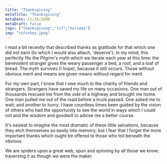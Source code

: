 ```yaml
---
title: "Thanksgiving"
metaTitle: "Thanksgiving"
metaDate: 11/26/2008
metaDraft: false
tags: ["thanksgiving","lïf","holiday"]
img: "tofurkey.jpeg"
---
```


I read a bit recently that described thanks as gratitude for that which one did not earn (to which I would also attach, 'deserve'). In my mind, this perfectly fits the Pilgrim's myth which we iterate each year at this time: the benevolent stranger gives the weary passenger a bed, a roof, and a loaf of bread. The myth survives (I hope), because it still occurs. Those without obvious merit and means are given means without regard for merit.

For my own part, I know that I owe much to the charity of friends and strangers. Strangers have saved my life on many occasions. One man out of thousands rescued me from the side of a highway and brought me home. One man pulled me out of the road before a truck passed. One asked me to wait; and another to hurry. I have countless times been guided by the vision of others who had the opportunity to see the world in ways which I could not and the wisdom and goodwill to advise me a better course.

It's easiest to imagine the most dramatic of these little salvations, because they etch themselves so easily into memory; but I fear that I forget the more important thanks which ought be offered to those who toil beneath the obvious.

We are spiders upon a great web, spun and spinning by all those we know; traversing it as though we were the maker.
